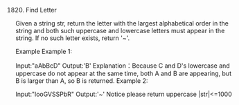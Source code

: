 1820. Find Letter

Given a string str, return the letter with the largest alphabetical order in the string and both such uppercase and lowercase letters must appear in the string.
If no such letter exists, return '~'.

Example
Example 1:

Input:"aAbBcD"
Output:'B'
Explanation：Because C and D's lowercase and uppercase do not appear at the same time, 
both A and B are appearing, but B is larger than A, so B is returned.
Example 2:

Input:"looGVSSPbR"
Output:'~'
Notice
please return uppercase
|str|<=1000


